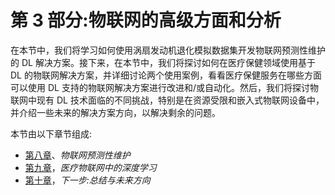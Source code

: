 

# 第 3 部分:物联网的高级方面和分析

在本节中，我们将学习如何使用涡扇发动机退化模拟数据集开发物联网预测性维护的 DL 解决方案。接下来，在本节中，我们将探讨如何在医疗保健领域使用基于 DL 的物联网解决方案，并详细讨论两个使用案例，看看医疗保健服务在哪些方面可以使用 DL 支持的物联网解决方案进行改进和/或自动化。然后，我们将探讨物联网中现有 DL 技术面临的不同挑战，特别是在资源受限和嵌入式物联网设备中，并介绍一些未来的解决方案方向，以解决剩余的问题。

本节由以下章节组成:

*   [第八章](2dddaa25-49b6-4876-b8de-5dce65e5d1cb.xhtml)、*物联网预测性维护*
*   [第九章](cbbdd7dd-d120-4172-9c4b-9d5cbbb96dce.xhtml)，*医疗物联网中的深度学习*
*   [第十章](9173a33c-fa72-4ad5-8593-375c5cb4e2f4.xhtml)，*下一步:总结与未来方向*